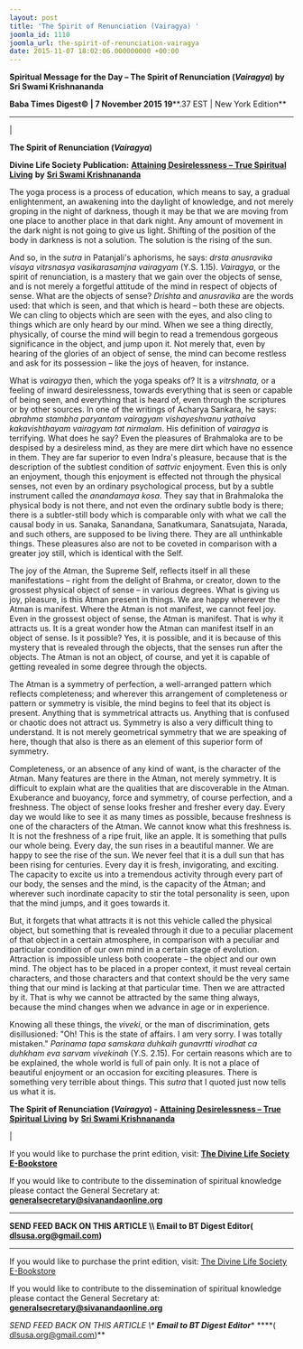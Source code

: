 ```yaml
---
layout: post
title: 'The Spirit of Renunciation (Vairagya) '
joomla_id: 1110
joomla_url: the-spirit-of-renunciation-vairagya
date: 2015-11-07 18:02:06.000000000 +00:00
---
```

  

















































**Spiritual Message for the Day – The Spirit of Renunciation (_Vairagya_) by Sri Swami Krishnananda**

 **Baba Times Digest© | 7 November 2015 19****.37 EST | New York Edition**

* * *

| 

**The Spirit of Renunciation (_Vairagya_)**

**Divine Life Society Publication:** [**Attaining Desirelessness – True Spiritual Living**](http://www.swami-krishnananda.org/living/living_24.html) **by** [**Sri Swami Krishnananda**](http://www.dlshq.org/saints/krishnananda.htm)

The yoga process is a process of education, which means to say, a gradual enlightenment, an awakening into the daylight of knowledge, and not merely groping in the night of darkness, though it may be that we are moving from one place to another place in that dark night. Any amount of movement in the dark night is not going to give us light. Shifting of the position of the body in darkness is not a solution. The solution is the rising of the sun.

And so, in the _sutra_ in Patanjali's aphorisms, he says: _drsta anusravika visaya vitrsnasya vasikarasamjna vairagyam_ (Y.S. 1.15). _Vairagya_, or the spirit of renunciation, is a mastery that we gain over the objects of sense, and is not merely a forgetful attitude of the mind in respect of objects of sense. What are the objects of sense? _Drishta_ and _anusravika_ are the words used: that which is seen, and that which is heard – both these are objects. We can cling to objects which are seen with the eyes, and also cling to things which are only heard by our mind. When we see a thing directly, physically, of course the mind will begin to read a tremendous gorgeous significance in the object, and jump upon it. Not merely that, even by hearing of the glories of an object of sense, the mind can become restless and ask for its possession – like the joys of heaven, for instance.

What is _vairagya_ then, which the yoga speaks of? It is a _vitrshnata,_ or a feeling of inward desirelessness, towards everything that is seen or capable of being seen, and everything that is heard of, even through the scriptures or by other sources. In one of the writings of Acharya Sankara, he says: _abrahma stambha paryantam vairagyam vishayeshvanu yathaiva kakavishthayam vairagyam tat nirmalam_. His definition of _vairagya_ is terrifying. What does he say? Even the pleasures of Brahmaloka are to be despised by a desireless mind, as they are mere dirt which have no essence in them. They are far superior to even Indra's pleasure, because that is the description of the subtlest condition of _sattvic_ enjoyment. Even this is only an enjoyment, though this enjoyment is effected not through the physical senses, not even by an ordinary psychological process, but by a subtle instrument called the _anandamaya kosa_. They say that in Brahmaloka the physical body is not there, and not even the ordinary subtle body is there; there is a subtler-still body which is comparable only with what we call the causal body in us. Sanaka, Sanandana, Sanatkumara, Sanatsujata, Narada, and such others, are supposed to be living there. They are all unthinkable things. These pleasures also are not to be coveted in comparison with a greater joy still, which is identical with the Self.

The joy of the Atman, the Supreme Self, reflects itself in all these manifestations – right from the delight of Brahma, or creator, down to the grossest physical object of sense – in various degrees. What is giving us joy, pleasure, is this Atman present in things. We are happy wherever the Atman is manifest. Where the Atman is not manifest, we cannot feel joy. Even in the grossest object of sense, the Atman is manifest. That is why it attracts us. It is a great wonder how the Atman can manifest itself in an object of sense. Is it possible? Yes, it is possible, and it is because of this mystery that is revealed through the objects, that the senses run after the objects. The Atman is not an object, of course, and yet it is capable of getting revealed in some degree through the objects.

The Atman is a symmetry of perfection, a well-arranged pattern which reflects completeness; and wherever this arrangement of completeness or pattern or symmetry is visible, the mind begins to feel that its object is present. Anything that is symmetrical attracts us. Anything that is confused or chaotic does not attract us. Symmetry is also a very difficult thing to understand. It is not merely geometrical symmetry that we are speaking of here, though that also is there as an element of this superior form of symmetry.

Completeness, or an absence of any kind of want, is the character of the Atman. Many features are there in the Atman, not merely symmetry. It is difficult to explain what are the qualities that are discoverable in the Atman. Exuberance and buoyancy, force and symmetry, of course perfection, and a freshness. The object of sense looks fresher and fresher every day. Every day we would like to see it as many times as possible, because freshness is one of the characters of the Atman. We cannot know what this freshness is. It is not the freshness of a ripe fruit, like an apple. It is something that pulls our whole being. Every day, the sun rises in a beautiful manner. We are happy to see the rise of the sun. We never feel that it is a dull sun that has been rising for centuries. Every day it is fresh, invigorating, and exciting. The capacity to excite us into a tremendous activity through every part of our body, the senses and the mind, is the capacity of the Atman; and wherever such inordinate capacity to stir the total personality is seen, upon that the mind jumps, and it goes towards it.

But, it forgets that what attracts it is not this vehicle called the physical object, but something that is revealed through it due to a peculiar placement of that object in a certain atmosphere, in comparison with a peculiar and particular condition of our own mind in a certain stage of evolution. Attraction is impossible unless both cooperate – the object and our own mind. The object has to be placed in a proper context, it must reveal certain characters, and those characters and that context should be the very same thing that our mind is lacking at that particular time. Then we are attracted by it. That is why we cannot be attracted by the same thing always, because the mind changes when we advance in age or in experience.

Knowing all these things, the _viveki_, or the man of discrimination, gets disillusioned: "Oh! This is the state of affairs. I am very sorry. I was totally mistaken." _Parinama tapa samskara duhkaih gunavrtti virodhat ca duhkham eva sarvam vivekinah_ (Y.S. 2.15). For certain reasons which are to be explained, the whole world is full of pain only. It is not a place of beautiful enjoyment or an occasion for exciting pleasures. There is something very terrible about things. This _sutra_ that I quoted just now tells us what it is.



**The Spirit of Renunciation (_Vairagya_) -** [**Attaining Desirelessness – True Spiritual Living**](http://www.swami-krishnananda.org/living/living_24.html) **by** [**Sri Swami Krishnananda**](http://www.dlshq.org/saints/krishnananda.htm)

 |



If you would like to purchase the print edition, visit: **[The Divine Life Society E-Bookstore](http://www.dlshq.org/download/download.htm)**

If you would like to contribute to the dissemination of spiritual knowledge please contact the General Secretary at: [](mailto:%20%3Cscript%20type=%27text/javascript%27%3E%20%3C%21--%20var%20prefix%20=%20%27ma%27%20+%20%27il%27%20+%20%27to%27;%20var%20path%20=%20%27hr%27%20+%20%27ef%27%20+%20%27=%27;%20var%20addy57016%20=%20%27generalsecretary%27%20+%20%27@%27;%20addy57016%20=%20addy57016%20+%20%27sivanandaonline%27%20+%20%27.%27%20+%20%27org%27;%20document.write%28%27%3Ca%20%27%20+%20path%20+%20%27%5C%27%27%20+%20prefix%20+%20%27:%27%20+%20addy57016%20+%20%27%5C%27%3E%27%29;%20document.write%28addy57016%29;%20document.write%28%27%3C%5C/a%3E%27%29;%20//--%3E%5Cn%20%3C/script%3E%3Cscript%20type=%27text/javascript%27%3E%20%3C%21--%20document.write%28%27%3Cspan%20style=%5C%27display:%20none;%5C%27%3E%27%29;%20//--%3E%20%3C/script%3EThis%20email%20address%20is%20being%20protected%20from%20spambots.%20You%20need%20JavaScript%20enabled%20to%20view%20it.%20%3Cscript%20type=%27text/javascript%27%3E%20%3C%21--%20document.write%28%27%3C/%27%29;%20document.write%28%27span%3E%27%29;%20//--%3E%20%3C/script%3E?subject=Contribution%20to%20Dissemination%20of%20Spiritual%20Knowledge) **generalsecretary@sivanandaonline.org**

****

**SEND FEED BACK ON THIS ARTICLE \\\ Email to BT Digest Editor[](mailto:%20%3Cscript%20type=%27text/javascript%27%3E%20%3C%21--%20var%20prefix%20=%20%27ma%27%20+%20%27il%27%20+%20%27to%27;%20var%20path%20=%20%27hr%27%20+%20%27ef%27%20+%20%27=%27;%20var%20addy72654%20=%20%27dlsusa.org%27%20+%20%27@%27;%20addy72654%20=%20addy72654%20+%20%27gmail%27%20+%20%27.%27%20+%20%27com%27;%20document.write%28%27%3Ca%20%27%20+%20path%20+%20%27%5C%27%27%20+%20prefix%20+%20%27:%27%20+%20addy72654%20+%20%27%5C%27%3E%27%29;%20document.write%28addy72654%29;%20document.write%28%27%3C%5C/a%3E%27%29;%20//--%3E%5Cn%20%3C/script%3E%3Cscript%20type=%27text/javascript%27%3E%20%3C%21--%20document.write%28%27%3Cspan%20style=%5C%27display:%20none;%5C%27%3E%27%29;%20//--%3E%20%3C/script%3EThis%20email%20address%20is%20being%20protected%20from%20spambots.%20You%20need%20JavaScript%20enabled%20to%20view%20it.%20%3Cscript%20type=%27text/javascript%27%3E%20%3C%21--%20document.write%28%27%3C/%27%29;%20document.write%28%27span%3E%27%29;%20//--%3E%20%3C/script%3E?subject=DLS%20Posts)( [dlsusa.org@gmail.com](mailto:dlsusa.org@gmail.com))**



* * *



  

If you would like to purchase the print edition, visit: [The Divine Life Society E-Bookstore](http://www.dlshq.org/download/download.htm)

If you would like to contribute to the dissemination of spiritual knowledge please contact the General Secretary at: **[generalsecretary@sivanandaonline.org](mailto:generalsecretary@sivanandaonline.org)**

**SEND FEED BACK ON THIS ARTICLE \\\**  **Email to BT Digest Editor**** [](mailto:%20%3Cscript%20type=%27text/javascript%27%3E%20%3C%21--%20var%20prefix%20=%20%27ma%27%20+%20%27il%27%20+%20%27to%27;%20var%20path%20=%20%27hr%27%20+%20%27ef%27%20+%20%27=%27;%20var%20addy72654%20=%20%27dlsusa.org%27%20+%20%27@%27;%20addy72654%20=%20addy72654%20+%20%27gmail%27%20+%20%27.%27%20+%20%27com%27;%20document.write%28%27%3Ca%20%27%20+%20path%20+%20%27%5C%27%27%20+%20prefix%20+%20%27:%27%20+%20addy72654%20+%20%27%5C%27%3E%27%29;%20document.write%28addy72654%29;%20document.write%28%27%3C%5C/a%3E%27%29;%20//--%3E%5Cn%20%3C/script%3E%3Cscript%20type=%27text/javascript%27%3E%20%3C%21--%20document.write%28%27%3Cspan%20style=%5C%27display:%20none;%5C%27%3E%27%29;%20//--%3E%20%3C/script%3EThis%20email%20address%20is%20being%20protected%20from%20spambots.%20You%20need%20JavaScript%20enabled%20to%20view%20it.%20%3Cscript%20type=%27text/javascript%27%3E%20%3C%21--%20document.write%28%27%3C/%27%29;%20document.write%28%27span%3E%27%29;%20//--%3E%20%3C/script%3E?subject=DLS%20Posts)****( [dlsusa.org@gmail.com](mailto:dlsusa.org@gmail.com))**  

